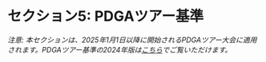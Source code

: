 # セクション5: PDGAツアー基準

*注意: 本セクションは、2025年1月1日以降に開始されるPDGAツアー大会に適用されます。PDGAツアー基準の2024年版は[こちら](dgj/ts)でご覧いただけます。*
